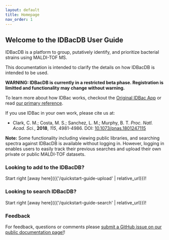 ```yaml
---
layout: default
title: Homepage
nav_order: 1
---
```


## Welcome to the IDBacDB User Guide

IDBacDB is a platform to group, putatively identify, and prioritize bacterial strains using MALDI-TOF MS.

This documentation is intended to clarify the details on how IDBacDB  is intended to be used.

__WARNING: IDBacDB is currently in a restricted beta phase. Registration is limitted and functionality may change without warning.__

To learn more about how IDBac works, checkout the [Original IDBac App](https://chasemc.github.io/IDBac/) or read [our primary reference](https://www.pnas.org/doi/full/10.1073/pnas.1801247115).

If you use IDBac in your own work, please cite us at:

- Clark, C. M.; Costa, M. S.; Sanchez, L. M.; Murphy, B. T. _Proc. Natl. Acad. Sci._, __2018__, _115_, 4981-4986. DOI: [10.1073/pnas.1801247115](https://doi.org/10.1073/pnas.1801247115)

__Note:__ Some functionality including viewing public libraries, and searching spectra against IDBacDB is available without logging in. However, 
logging in enables users to easily track their previous searches and upload their own private or public MALDI-TOF datasets.


### Looking to add to the IDBacDB?

Start right [away here]({{'/quickstart-guide-upload' | relative_url}})!

### Looking to search IDBacDB?
Start right [away here]({{'/quickstart-guide-search' | relative_url}})!

### Feedback

For feedback, questions or comments please [submit a GitHub issue on our public documentation page!](https://github.com/idbac/idbacdb-documentation/issues/new/choose)!